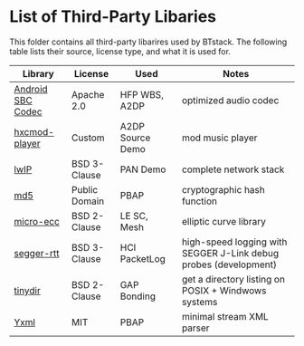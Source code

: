 # List of Third-Party Libaries

This folder contains all third-party libarires used by BTstack. The following table lists their source, license type, and what it is used for.

Library                                                                                                         | License       | Used             | Notes
----------------------------------------------------------------------------------------------------------------|---------------|------------------|----------
[Android SBC Codec](https://android.googlesource.com/platform/external/bluetooth/bluedroid/+/master/embdrv/sbc) | Apache 2.0    | HFP WBS, A2DP    | optimized audio codec
[hxcmod-player](https://github.com/jfdelnero/HxCModPlayer)                                                      | Custom        | A2DP Source Demo | mod music player
[lwIP](http://savannah.nongnu.org/projects/lwip/)                                                               | BSD 3-Clause  | PAN Demo         | complete network stack
[md5](http://openwall.info/wiki/people/solar/software/public-domain-source-code/md5)                            | Public Domain | PBAP             | cryptographic hash function
[micro-ecc](https://github.com/kmackay/micro-ecc)                                                                    | BSD 2-Clause  | LE SC, Mesh      | elliptic curve library
[segger-rtt](https://www.segger.com/products/debug-probes/j-link/technology/about-real-time-transfer/)          | BSD 3-Clause  | HCI PacketLog    | high-speed logging with SEGGER J-Link debug probes (development)
[tinydir](https://github.com/cxong/tinydir)                                                                     | BSD 2-Clause  | GAP Bonding      | get a directory listing on POSIX + Windwows systems
[Yxml](https://dev.yorhel.nl/yxml)                                                                              | MIT           | PBAP             | minimal stream XML parser
